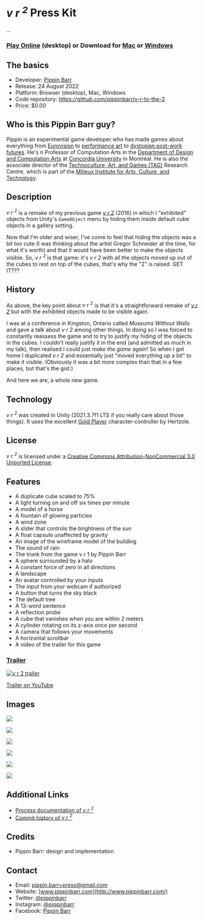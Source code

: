 # *v r <sup>2</sup>* Press Kit

*...*

### [Play Online](https://www.pippinbarr.com/v-r-to-the-2/webgl) (desktop) or Download for [Mac](https://github.com/pippinbarr/v-r-to-the-2/releases/tag/mac) or [Windows](https://github.com/pippinbarr/v-r-to-the-2/releases/tag/windows)

## The basics

* Developer: [Pippin Barr](http://www.pippinbarr.com/)
* Release: 24 August 2022
* Platform: Browser (desktop), Mac, Windows
* Code repository: https://github.com/pippinbarr/v-r-to-the-2
* Price: $0.00

## Who is this Pippin Barr guy?

Pippin is an experimental game developer who has made games about everything from [Eurovision](http://www.pippinbarr.com/epic-sax-game/info) to [performance art](http://www.pippinbarr.com/the-artist-is-present/info) to [dystopian post-work futures](http://www.pippinbarr.com/it-is-as-if-you-were-doing-work/info). He's n  Professor of Computation Arts in the [Department of Design and Computation Arts](http://www.concordia.ca/finearts/design.html) at [Concordia University](http://www.concordia.ca/) in Montréal. He is also the associate director of the [Technoculture, Art, and Games (TAG)](http://tag.hexagram.ca/) Research Centre, which is part of the [Milieux Institute for Arts, Culture, and Technology](http://milieux.concordia.ca/).

## Description
*v r <sup>2</sup>* is a remake of my previous game [*v r 2*](https://www.pippinbarr.com/v-r-2/info) (2016) in which I "exhibited" objects from Unity's `GameObject` menu by hiding them inside default cube objects in a gallery setting.

Now that I'm older and wiser, I've come to feel that hiding the objects was a bit too cute (I was thinking about the artist Gregor Schneider at the time, for what it's worth) and that it would have been better to make the objects visible. So, *v r <sup>2</sup>* is that game: it's *v r 2* with all the objects moved up out of the cubes to rest on top of the cubes, that's why the "2" is raised. GET IT???

## History
As above, the key point about *v r <sup>2</sup>* is that it's a straightforward remake of [*v r 2*](https://www.pippinbarr.com/v-r-2/info) but with the exhibited objects made to be visible again.

I was at a conference in Kingston, Ontario called *Museums Without Walls* and gave a talk about *v r 2* among other things. In doing so I was forced to constantly reassess the game and to try to justify my hiding of the objects in the cubes. I couldn't really justify it in the end (and admitted as much in my talk), then realised I could just *make the game again*! So when I got home I duplicated *v r 2* and essentially just "moved everything up a bit" to make it visible. (Obviously it was a bit more complex than that in a few places, but that's the gist.)

And here we are, a whole new game.

## Technology
*v r <sup>2</sup>* was created in Unity (2021.3.7f1 LTS if you really care about those things). It uses the excellent [Gold Player](https://github.com/Hertzole/gold-player) character-controller by Hertzole.

## License
*v r <sup>2</sup>* is licensed under a [Creative Commons Attribution-NonCommercial 3.0 Unported License](http://creativecommons.org/licenses/by-nc/3.0/).

## Features
* A duplicate cube scaled to 75%
* A light turning on and off six times per minute
* A model of a horse
* A fountain of glowing particles
* A wind zone
* A slider that controls the brightness of the sun
* A float capsule unaffected by gravity
* An image of the wireframe model of the building
* The sound of rain
* The trunk from the game v r 1 by Pippin Barr
* A sphere surrounded by a halo
* A constant force of zero in all directions
* A landscape
* An avatar controlled by your inputs
* The input from your webcam if authorized
* A button that turns the sky black
* The default tree
* A 13-word sentence
* A reflection probe
* A cube that vanishes when you are within 2 meters
* A cylinder rotating on its z-axis once per second
* A camera that follows your movements
* A horizontal scrollbar
* A video of the trailer for this game

### [Trailer](https://youtu.be/)

[![v r <sup>2</sup> trailer](https://img.youtube.com/vi/f0AX2MOO6BI/0.jpg)](https://www.youtube.com/watch?v=f0AX2MOO6BI)

[Trailer on YouTube](hthttps://youtu.be/f0AX2MOO6BI)

## Images
![](images/01-title.png)

![](images/02-overview.png)

![](images/03-webcam-plus.png)

![](images/04-horse.png)

![](images/05-button.png)

![](images/06-information.png)


## Additional Links

- [Process documentation of *v r <sup>2</sup>*](https://www.pippinbarr.com/v-r-to-the-2/process/)
- [Commit history of *v r <sup>2</sup>*](https://github.com/pippinbarr/v-r-to-the-2/commits/main)

## Credits

* Pippin Barr: design and implementation

## Contact

* Email: [pippin.barr+press@gmail.com](mailto:pippin.barr+press@gmail.com)
* Website: [www.pippinbarr.com](http://www.pippinbarr.com/)
* Twitter: [@pippinbarr](https://www.twitter.com/pippinbarr)
* Instagram: [@pippinbarr](https://www.instagram.com/pippinbarr)
* Facebook: [Pippin Barr](http://www.facebook.com/pippin.barr)
